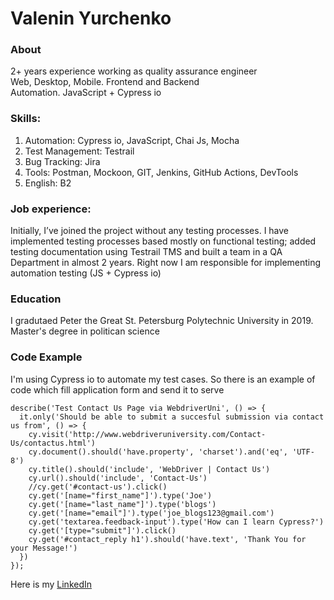 # Valenin Yurchenko

### About
2+ years experience working as quality assurance engineer  
Web, Desktop, Mobile. Frontend and Backend  
Automation. JavaScript + Cypress io  

### Skills:
1. Automation: Cypress io, JavaScript, Chai Js, Mocha
2. Test Management: Testrail
3. Bug Tracking: Jira
4. Tools: Postman, Mockoon, GIT, Jenkins, GitHub Actions, DevTools
5. English: B2 

### Job experience: 
Initially, I’ve joined the project without any testing processes.
I have implemented testing processes based mostly on functional testing; added testing documentation using Testrail TMS and built a team in a QA Department in almost 2 years. 
Right now I am responsible for implementing automation testing (JS + Cypress io)

### Education
I gradutaed Peter the Great St. Petersburg Polytechnic University in 2019.  
Master's degree in politican science

### Code Example
I'm using Cypress io to automate my test cases. So there is an example of code which fill application form and send it to serve
``` 
describe('Test Contact Us Page via WebdriverUni', () => {
  it.only('Should be able to submit a succesful submission via contact us from', () => {
    cy.visit('http://www.webdriveruniversity.com/Contact-Us/contactus.html')
    cy.document().should('have.property', 'charset').and('eq', 'UTF-8')
    cy.title().should('include', 'WebDriver | Contact Us')
    cy.url().should('include', 'Contact-Us')
    //cy.get('#contact-us').click()
    cy.get('[name="first_name"]').type('Joe')
    cy.get('[name="last_name"]').type('blogs')
    cy.get('[name="email"]').type('joe_blogs123@gmail.com')
    cy.get('textarea.feedback-input').type('How can I learn Cypress?')
    cy.get('[type="submit"]').click()
    cy.get('#contact_reply h1').should('have.text', 'Thank You for your Message!')
  })
});
```

Here is my [LinkedIn](https://www.linkedin.com/in/valentin-yurchenko-215754259/)
